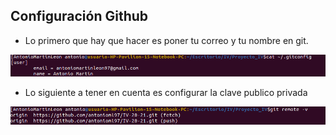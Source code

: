 ## Configuración Github

- Lo primero que hay que hacer es poner tu correo y tu nombre en git.
    
![gitBasico](./img/gitBasico.png)

- Lo siguiente a tener en cuenta es configurar la clave publico privada
  
![gitsss](./img/gitssh.png)
